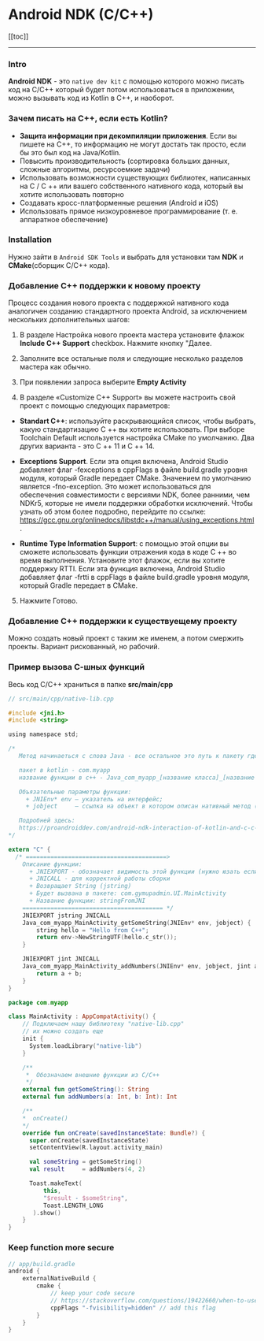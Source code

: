 # Android NDK (C/C++)

[[toc]]

---

### Intro
**Android NDK** - это `native dev kit` с помощью которого можно писать код на C/C++ который будет потом использоваться в приложении, можно вызывать код из Kotlin в C++, и наоборот.

### Зачем писать на C++, если есть Kotlin?
* **Защита информации при декомпиляции приложения**. Если вы пишете на С++, то информацию не могут достать так просто, если бы это был код на Java/Kotlin.
* Повысить производительность (сортировка больших данных, сложные алгоритмы, ресурсоемкие задачи)
* Использовать возможности существующих библиотек, написанных на C / C ++ или вашего собственного нативного кода, который вы хотите использовать повторно
* Создавать кросс-платформенные решения (Android и iOS)
* Использовать прямое низкоуровневое программирование (т. е. аппаратное обеспечение)

### Installation
Нужно зайти в `Android SDK Tools` и выбрать для установки там **NDK** и **CMake**(сборщик С/C++ кода).

### Добавление C++ поддержки к новому проекту 
Процесс создания нового проекта с поддержкой нативного кода аналогичен созданию стандартного проекта Android, за исключением нескольких дополнительных шагов:

1. В разделе Настройка нового проекта мастера установите флажок **Include C++ Support** checkbox. Нажмите кнопку "Далее.

2. Заполните все остальные поля и следующие несколько разделов мастера как обычно.
 
3. При появлении запроса выберите **Empty Activity**
    
4. В разделе «Customize C++ Support» вы можете настроить свой проект с помощью следующих параметров:

* **Standart C++**: используйте раскрывающийся список, чтобы выбрать, какую стандартизацию C ++ вы хотите использовать. При выборе Toolchain Default используется настройка CMake по умолчанию. Два других варианта - это C ++ 11 и C ++ 14.
    
* **Exceptions Support**. Если эта опция включена, Android Studio добавляет флаг -fexceptions в cppFlags в файле build.gradle уровня модуля, который Gradle передает CMake. Значением по умолчанию является -fno-exception. Это может использоваться для обеспечения совместимости с версиями NDK, более ранними, чем NDKr5, которые не имели поддержки обработки исключений. Чтобы узнать об этом более подробно, перейдите по ссылке: https://gcc.gnu.org/onlinedocs/libstdc++/manual/using_exceptions.html.
    
* **Runtime Type Information Support**: с помощью этой опции вы сможете использовать функции отражения кода в коде C ++ во время выполнения. Установите этот флажок, если вы хотите поддержку RTTI. Если эта функция включена, Android Studio добавляет флаг -frtti в cppFlags в файле build.gradle уровня модуля, который Gradle передает в CMake.

5. Нажмите Готово.

### Добавление C++ поддержки к существуещему проекту 

Можно создать новый проект с таким же именем, а потом смержить проекты. Вариант рискованный, но рабочий.

### Пример вызова С-шных функций
Весь код C/C++ храниться в папке **src/main/cpp**

```C
// src/main/cpp/native-lib.cpp

#include <jni.h>
#include <string>

using namespace std;

/*
   Метод начинаеться с слова Java - все остальное это путь к пакету где будет вызвана эта функция, пример названия ф-ции:

   пакет в kotlin - com.myapp
   название функции в с++ - Java_com_myapp_[название класса]_[название функции](){...}

   Объязательные параметры функции:
     + JNIEnv* env – указатель на интерфейс;
     + jobject     – ссылка на объект в котором описан нативный метод (this)

   Подробней здесь:
   https://proandroiddev.com/android-ndk-interaction-of-kotlin-and-c-c-5e19e35bac74
*/

extern "C" {
  /* ========================================>
    Описание функции:
      + JNIEXPORT - обозначает видимость этой функции (нужно юзать если cppFlags "-fvisibility=hidden") [default/hidden]
      + JNICALL - для корректной работы сборки
      + Возвращает String (jstring)
      + Будет вызвана в пакете: com.gymupadmin.UI.MainActivity
      + Название функции: stringFromJNI
    ======================================== */
    JNIEXPORT jstring JNICALL
    Java_com_myapp_MainActivity_getSomeString(JNIEnv* env, jobject) {
        string hello = "Hello from C++";
        return env->NewStringUTF(hello.c_str());
    }

    JNIEXPORT jint JNICALL
    Java_com_myapp_MainActivity_addNumbers(JNIEnv* env, jobject, jint a, jint b) {
        return a + b;
    }
}
```

```Kotlin
package com.myapp

class MainActivity : AppCompatActivity() {
    // Подключаем нашу библиотеку "native-lib.cpp"
    // их можно создать еще
    init {
      System.loadLibrary("native-lib")
    }

    /**
     *  Обозначаем внешние функции из C/C++ 
     */
    external fun getSomeString(): String
    external fun addNumbers(a: Int, b: Int): Int

    /**
    *  onCreate()
    */
    override fun onCreate(savedInstanceState: Bundle?) {
      super.onCreate(savedInstanceState)
      setContentView(R.layout.activity_main)

      val someString = getSomeString()  
      val result     = addNumbers(4, 2)

      Toast.makeText(
          this, 
          "$result - $someString", 
          Toast.LENGTH_LONG
       ).show()
    }
}
```

### Keep function more secure
```groovy
// app/build.gradle
android {
    externalNativeBuild {
        cmake {
            // keep your code secure
            // https://stackoverflow.com/questions/19422660/when-to-use-jniexport-and-jnicall-in-android-ndk
            cppFlags "-fvisibility=hidden" // add this flag
        }
    }
}
```
